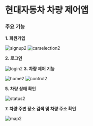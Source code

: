 <h1>현대자동차 차량 제어앱 </h1>
<h3>주요 기능</h3>
<b>1. 회원가입</b><br/>

![signup2](https://github.com/user-attachments/assets/ee3fd4c3-661a-4f8f-8653-15ef7c98fc46)
![carselection2](https://github.com/user-attachments/assets/ad0ef283-220f-4643-89db-5038cec70c0e)

<b>2. 로그인</b><br/>

![login2](https://github.com/user-attachments/assets/bbb3eb1a-d4dd-4b43-9190-9bd437e8085c)
<b>3. 차량 제어 기능</b><br/>

![home2](https://github.com/user-attachments/assets/866311c2-f6ff-4c9d-8e9c-10bb59d94242)
![control2](https://github.com/user-attachments/assets/da042b10-caa0-4ad9-a50c-a1b76eb279a3)

<b>5. 차량 상태 확인</b><br/>

![status2](https://github.com/user-attachments/assets/418f3d0b-279d-4def-8dd3-bec8fc724bef)

<b>7. 차량 주변 장소 검색 및 차량 주소 확인</b><br/>

![map2](https://github.com/user-attachments/assets/bd696b1b-b93f-4305-b26a-19b62395a529)
